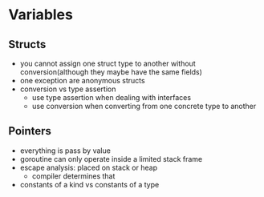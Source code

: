 # Variables

## Structs
- you cannot assign one struct type to another without conversion(although they maybe have the same fields)
- one exception are anonymous structs
- conversion vs type assertion
  - use type assertion when dealing with interfaces
  - use conversion when converting from one concrete type to another

## Pointers
- everything is pass by value
- goroutine can only operate inside a limited stack frame
- escape analysis: placed on stack or heap
  - compiler determines that
- constants of a kind vs constants of a type
